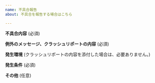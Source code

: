 ```yaml
---
name: 不具合報告
about: 不具合を報告する場合はこちら

---
```


**不具合内容**
(必須)

**例外のメッセージ、クラッシュリポートの内容**
(必須)

**発生環境**
(クラッシュリポートの内容を添付した場合は、必要ありません。)

**発生条件**
(必須)

**その他**
(任意)
